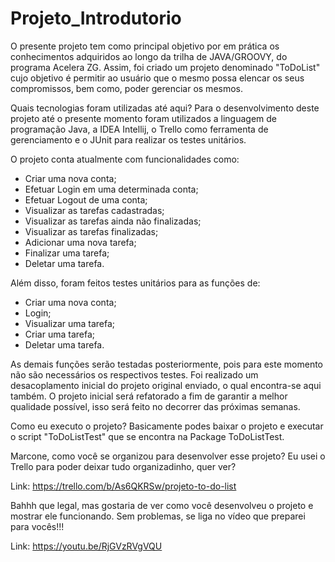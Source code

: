 # Projeto_Introdutorio

O presente projeto tem como principal objetivo por em prática os conhecimentos adquiridos ao longo da trilha de JAVA/GROOVY, do programa Acelera ZG.
Assim, foi criado um projeto denominado "ToDoList" cujo objetivo é permitir ao usuário que o mesmo possa elencar os seus compromissos, bem como, poder gerenciar
os mesmos. 

Quais tecnologias foram utilizadas até aqui? Para o desenvolvimento deste projeto até o presente momento foram utilizados a linguagem de programação Java, a IDEA Intellij,
o Trello como ferramenta de gerenciamento e o JUnit para realizar os testes unitários.

O projeto conta atualmente com funcionalidades como:

  - Criar uma nova conta;
  - Efetuar Login em uma determinada conta;
  - Efetuar Logout de uma conta;
  - Visualizar as tarefas cadastradas;
  - Visualizar as tarefas ainda não finalizadas;
  - Visualizar as tarefas finalizadas;
  - Adicionar uma nova tarefa;
  - Finalizar uma tarefa;
  - Deletar uma tarefa.
 
Além disso, foram feitos testes unitários para as funções de:

  - Criar uma nova conta;
  - Login;
  - Visualizar uma tarefa;
  - Criar uma tarefa;
  - Deletar uma tarefa.

As demais funções serão testadas posteriormente, pois para este momento não são necessários os respectivos testes.
Foi realizado um desacoplamento inicial do projeto original enviado, o qual encontra-se aqui também. O projeto inicial será refatorado a fim de garantir 
a melhor qualidade possível, isso será feito no decorrer das próximas semanas.

Como eu executo o projeto?
Basicamente podes baixar o projeto e executar o script "ToDoListTest" que se encontra na Package ToDoListTest. 

Marcone, como você se organizou para desenvolver esse projeto? Eu usei o Trello para poder deixar tudo organizadinho, quer ver?

Link: https://trello.com/b/As6QKRSw/projeto-to-do-list

Bahhh que legal, mas gostaria de ver como você desenvolveu o projeto e mostrar ele funcionando. Sem problemas, se liga no vídeo que preparei para vocês!!!

Link: https://youtu.be/RjGVzRVgVQU
